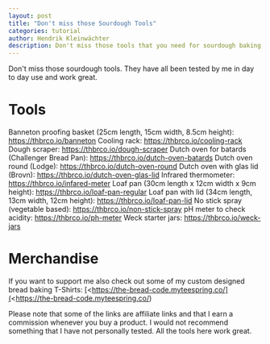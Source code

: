```yaml
---
layout: post
title: "Don't miss those Sourdough Tools"
categories: tutorial
author: Hendrik Kleinwächter
description: Don't miss those tools that you need for sourdough baking, they'll make you a better baker.
---
```


Don't miss those sourdough tools. They have all been tested by me in day to day use and work great.

# Tools

Banneton proofing basket (25cm length, 15cm width, 8.5cm height): <https://thbrco.io/banneton>
Cooling rack: <https://thbrco.io/cooling-rack>
Dough scraper: <https://thbrco.io/dough-scraper>
Dutch oven for batards (Challenger Bread Pan): <https://thbrco.io/dutch-oven-batards>
Dutch oven round (Lodge): <https://thbrco.io/dutch-oven-round>
Dutch oven with glas lid (Brovn): <https://thbrco.io/dutch-oven-glas-lid>
Infrared thermometer: <https://thbrco.io/infared-meter>
Loaf pan (30cm length x 12cm width x 9cm height): <https://thbrco.io/loaf-pan-regular>
Loaf pan with lid (34cm length, 13cm width, 12cm height): <https://thbrco.io/loaf-pan-lid>
No stick spray (vegetable based): <https://thbrco.io/non-stick-spray>
pH meter to check acidity: <https://thbrco.io/ph-meter>
Weck starter jars: <https://thbrco.io/weck-jars>

# Merchandise

If you want to support me also check out some of my custom designed bread baking T-Shirts: [<https://the-bread-code.myteespring.co/](<https://the-bread-code.myteespring.co/)

Please note that some of the links are affiliate links and that I earn a commission whenever you buy a product. I would not recommend something that I have not personally tested. All the tools here work great.